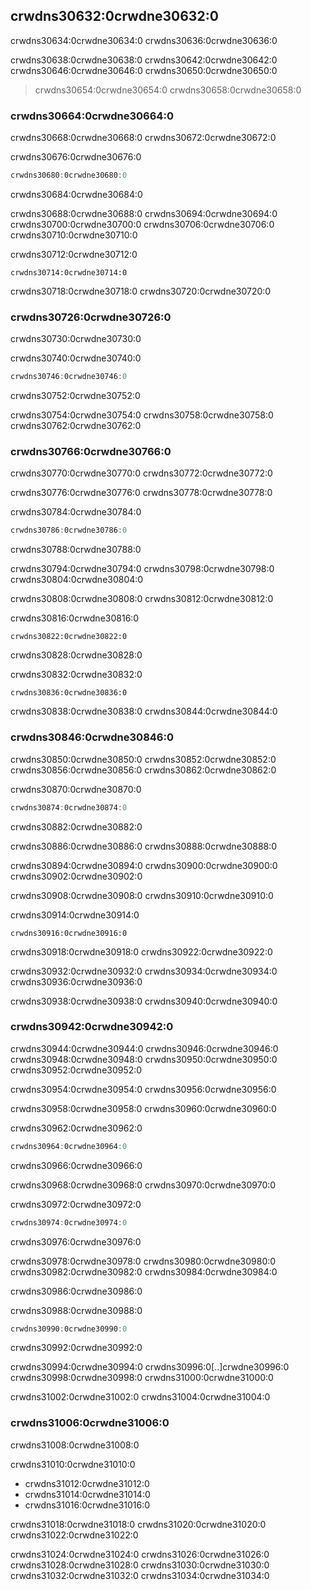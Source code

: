 ## crwdns30632:0crwdne30632:0

crwdns30634:0crwdne30634:0 crwdns30636:0crwdne30636:0

crwdns30638:0crwdne30638:0 crwdns30642:0crwdne30642:0 crwdns30646:0crwdne30646:0 crwdns30650:0crwdne30650:0

> crwdns30654:0crwdne30654:0 crwdns30658:0crwdne30658:0

<!-- Old link, do not remove -->
<a id="following-the-pointer-to-the-value-with-the-dereference-operator"></a>

### crwdns30664:0crwdne30664:0

crwdns30668:0crwdne30668:0 crwdns30672:0crwdne30672:0

<span class="filename">crwdns30676:0crwdne30676:0</span>

```rust
crwdns30680:0crwdne30680:0
```


<span class="caption">crwdns30684:0crwdne30684:0</span>

crwdns30688:0crwdne30688:0 crwdns30694:0crwdne30694:0 crwdns30700:0crwdne30700:0 crwdns30706:0crwdne30706:0 crwdns30710:0crwdne30710:0

crwdns30712:0crwdne30712:0

```console
crwdns30714:0crwdne30714:0
```

crwdns30718:0crwdne30718:0 crwdns30720:0crwdne30720:0

### crwdns30726:0crwdne30726:0

crwdns30730:0crwdne30730:0

<span class="filename">crwdns30740:0crwdne30740:0</span>

```rust
crwdns30746:0crwdne30746:0
```


<span class="caption">crwdns30752:0crwdne30752:0</span>

crwdns30754:0crwdne30754:0 crwdns30758:0crwdne30758:0 crwdns30762:0crwdne30762:0

### crwdns30766:0crwdne30766:0

crwdns30770:0crwdne30770:0 crwdns30772:0crwdne30772:0

crwdns30776:0crwdne30776:0 crwdns30778:0crwdne30778:0

<span class="filename">crwdns30784:0crwdne30784:0</span>

```rust
crwdns30786:0crwdne30786:0
```

<span class="caption">crwdns30788:0crwdne30788:0</span>

crwdns30794:0crwdne30794:0 crwdns30798:0crwdne30798:0 crwdns30804:0crwdne30804:0

crwdns30808:0crwdne30808:0 crwdns30812:0crwdne30812:0

<span class="filename">crwdns30816:0crwdne30816:0</span>

```rust,ignore,does_not_compile
crwdns30822:0crwdne30822:0
```


<span class="caption">crwdns30828:0crwdne30828:0</span>

crwdns30832:0crwdne30832:0

```console
crwdns30836:0crwdne30836:0
```

crwdns30838:0crwdne30838:0 crwdns30844:0crwdne30844:0

### crwdns30846:0crwdne30846:0

crwdns30850:0crwdne30850:0<!-- ignore
--> crwdns30852:0crwdne30852:0 crwdns30856:0crwdne30856:0 crwdns30862:0crwdne30862:0

<span class="filename">crwdns30870:0crwdne30870:0</span>

```rust
crwdns30874:0crwdne30874:0
```

<span class="caption">crwdns30882:0crwdne30882:0</span>

crwdns30886:0crwdne30886:0 crwdns30888:0crwdne30888:0

crwdns30894:0crwdne30894:0<!-- ignore --> crwdns30900:0crwdne30900:0 crwdns30902:0crwdne30902:0

crwdns30908:0crwdne30908:0 crwdns30910:0crwdne30910:0

crwdns30914:0crwdne30914:0

```rust,ignore
crwdns30916:0crwdne30916:0
```

crwdns30918:0crwdne30918:0 crwdns30922:0crwdne30922:0

crwdns30932:0crwdne30932:0 crwdns30934:0crwdne30934:0 crwdns30936:0crwdne30936:0

crwdns30938:0crwdne30938:0 crwdns30940:0crwdne30940:0

### crwdns30942:0crwdne30942:0

crwdns30944:0crwdne30944:0 crwdns30946:0crwdne30946:0 crwdns30948:0crwdne30948:0 crwdns30950:0crwdne30950:0 crwdns30952:0crwdne30952:0

crwdns30954:0crwdne30954:0 crwdns30956:0crwdne30956:0

crwdns30958:0crwdne30958:0 crwdns30960:0crwdne30960:0

<span class="filename">crwdns30962:0crwdne30962:0</span>

```rust
crwdns30964:0crwdne30964:0
```


<span class="caption">crwdns30966:0crwdne30966:0</span>

crwdns30968:0crwdne30968:0 crwdns30970:0crwdne30970:0

<span class="filename">crwdns30972:0crwdne30972:0</span>

```rust
crwdns30974:0crwdne30974:0
```


<span class="caption">crwdns30976:0crwdne30976:0</span>

crwdns30978:0crwdne30978:0 crwdns30980:0crwdne30980:0 crwdns30982:0crwdne30982:0 crwdns30984:0crwdne30984:0

crwdns30986:0crwdne30986:0

<span class="filename">crwdns30988:0crwdne30988:0</span>

```rust
crwdns30990:0crwdne30990:0
```


<span class="caption">crwdns30992:0crwdne30992:0</span>

crwdns30994:0crwdne30994:0 crwdns30996:0[..]crwdne30996:0 crwdns30998:0crwdne30998:0 crwdns31000:0crwdne31000:0

crwdns31002:0crwdne31002:0 crwdns31004:0crwdne31004:0

### crwdns31006:0crwdne31006:0

crwdns31008:0crwdne31008:0

crwdns31010:0crwdne31010:0

* crwdns31012:0crwdne31012:0
* crwdns31014:0crwdne31014:0
* crwdns31016:0crwdne31016:0

crwdns31018:0crwdne31018:0 crwdns31020:0crwdne31020:0 crwdns31022:0crwdne31022:0

crwdns31024:0crwdne31024:0 crwdns31026:0crwdne31026:0 crwdns31028:0crwdne31028:0 crwdns31030:0crwdne31030:0 crwdns31032:0crwdne31032:0 crwdns31034:0crwdne31034:0
